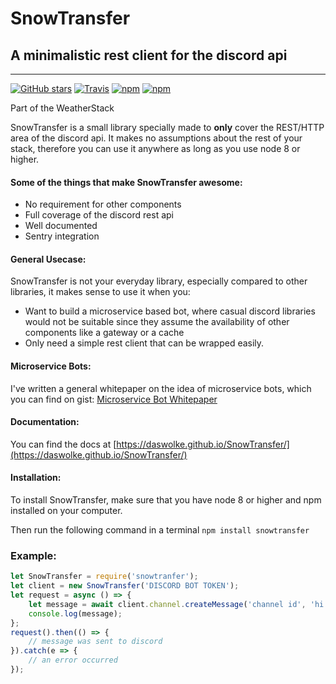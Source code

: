 # SnowTransfer #
## A minimalistic rest client for the discord api

---
[![GitHub stars](https://img.shields.io/github/stars/DasWolke/SnowTransfer.svg)](https://github.com/DasWolke/SnowTransfer/stargazers)
[![Travis](https://img.shields.io/travis/DasWolke/SnowTransfer.svg)]()
[![npm](https://img.shields.io/npm/dm/snowtransfer.svg)]()
[![npm](https://img.shields.io/npm/v/snowtransfer.svg)]()

Part of the WeatherStack

SnowTransfer is a small library specially made to **only** cover the REST/HTTP area of the discord api.
It makes no assumptions about the rest of your stack, therefore you can use it anywhere as long as you use node 8 or higher.

#### Some of the things that make SnowTransfer awesome:
- No requirement for other components
- Full coverage of the discord rest api
- Well documented
- Sentry integration

#### General Usecase:
SnowTransfer is not your everyday library, 
especially compared to other libraries, it makes sense to use it when you:
- Want to build a microservice based bot, where casual discord libraries would not be suitable since they assume the availability of other components like a gateway or a cache
- Only need a simple rest client that can be wrapped easily.

#### Microservice Bots:
I've written a general whitepaper on the idea of microservice bots, which you can find on gist: [Microservice Bot Whitepaper](https://gist.github.com/DasWolke/c9d7dfe6a78445011162a12abd32091d)

#### Documentation:
You can find the docs at [https://daswolke.github.io/SnowTransfer/](https://daswolke.github.io/SnowTransfer/)

#### Installation:
To install SnowTransfer, make sure that you have node 8 or higher and npm installed on your computer.

Then run the following command in a terminal `npm install snowtransfer`

### Example: 
```js
let SnowTransfer = require('snowtranfer');
let client = new SnowTransfer('DISCORD BOT TOKEN');
let request = async () => {
    let message = await client.channel.createMessage('channel id', 'hi there');
    console.log(message);
};
request().then(() => {
    // message was sent to discord
}).catch(e => {
    // an error occurred
});
```
